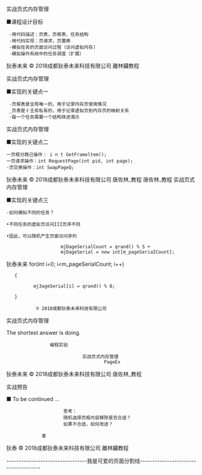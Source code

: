 实战页式内存管理

■课程设计目标

     -用代码描述：页表，页框表，任务结构
     -用代码实现：页请求，页置换
     -模拟任务的页面访问过程（访问虚拟内存)
     -模拟操作系统中的任务调度（扩展）

狄泰未来      © 2018成都狄泰未来科技有限公司                                        離林臟教程

实战页式内存管理

■实现的关键点一

     -页框表是全局唯一的，用于记录内存页使用情况
     _页表是彳壬务私有的，用于记录虚拟页到内存页的映射关系
     -每一个任务需要一个结构体进滴示

实战页式内存管理

■实现的关键点二

    一页框分酉己操作： i n t GetFrameltem();
    一页请求操作：int RequestPage(int pid, int page);
    -页交换操作：int SwapPageQ;

狄泰未来      © 2018成都狄泰未来科技有限公司                                        唐佐林_教程
                                                                    唐佐林_教程
实战页式内存管理

■实现的关键点三

    -如何模拟不同的任务？

    •不同任务的虚拟页访问III页序不同

    •因此，可以随机产生页面访问序列

                        mjDageSerialCount = qrand() % S +
                        mjDageSerial = new int[m_pageSeriaICount];

狄泰未来   for(int i=0; i<m_pageSerialCount; i++)

       {

              mj3ageSerial[i] = qrand() % 8;

       }

               © 2018成都狄泰未来科技有限公司

实战页式内存管理

The shortest answer is doing.

                    编程实验

                                实战页式内存管理
                                        PageEx

狄泰未来      © 2018成都狄泰未来科技有限公司                                        唐佐林_教程

 实战预告

■ To be continued ...

                         思考：
                         随机选择页框内容移除是否合适？
                         如果不合适，如何改进？

                 拿

狄泰        © 2018成都狄泰未来科技有限公司                                        離林臟教程

---------------------------------我是可爱的页面分割线-------------------------------------
